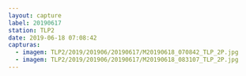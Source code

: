 ```yaml
---
layout: capture
label: 20190617
station: TLP2
date: 2019-06-18 07:08:42
capturas:
  - imagem: TLP2/2019/201906/20190617/M20190618_070842_TLP_2P.jpg
  - imagem: TLP2/2019/201906/20190617/M20190618_083107_TLP_2P.jpg
---
```


